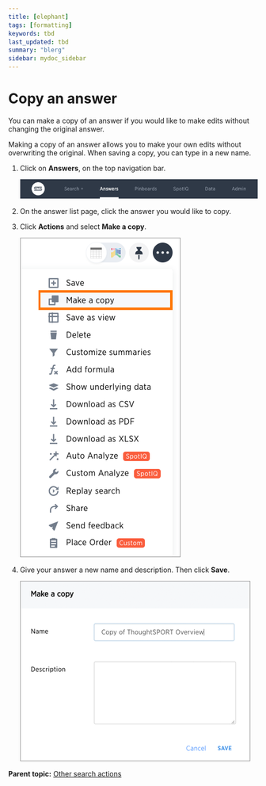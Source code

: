 ```yaml
---
title: [elephant]
tags: [formatting]
keywords: tbd
last_updated: tbd
summary: "blerg"
sidebar: mydoc_sidebar
---
```

# Copy an answer

You can make a copy of an answer if you would like to make edits without changing the original answer.

Making a copy of an answer allows you to make your own edits without overwriting the original. When saving a copy, you can type in a new name.

1.   Click on **Answers**, on the top navigation bar. 

     ![](../../../images/answers_icon.png "Answers") 

2.   On the answer list page, click the answer you would like to copy. 
3.   Click **Actions** and select **Make a copy**. 

     ![](../../../images/copy_an_answer.png "Make a copy of the answer") 

4.   Give your answer a new name and description. Then click **Save**. 

     ![](../../../images/name_your_pinboard_copy.png "Name and save your answer copy") 


**Parent topic:** [Other search actions](../../../admin/complex_searches/search_actions.html)

